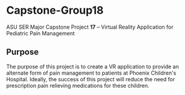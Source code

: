 # Capstone-Group18
ASU SER Major Capstone Project
<b>17</b> – Virtual Reality Application for Pediatric Pain Management

<h2>Purpose</h2>
The purpose of this project is to create a VR application to provide an alternate form of pain management to patients at Phoenix Children's Hospital. Ideally, the success of this project will reduce the need for prescription pain relieving medications for these children. 